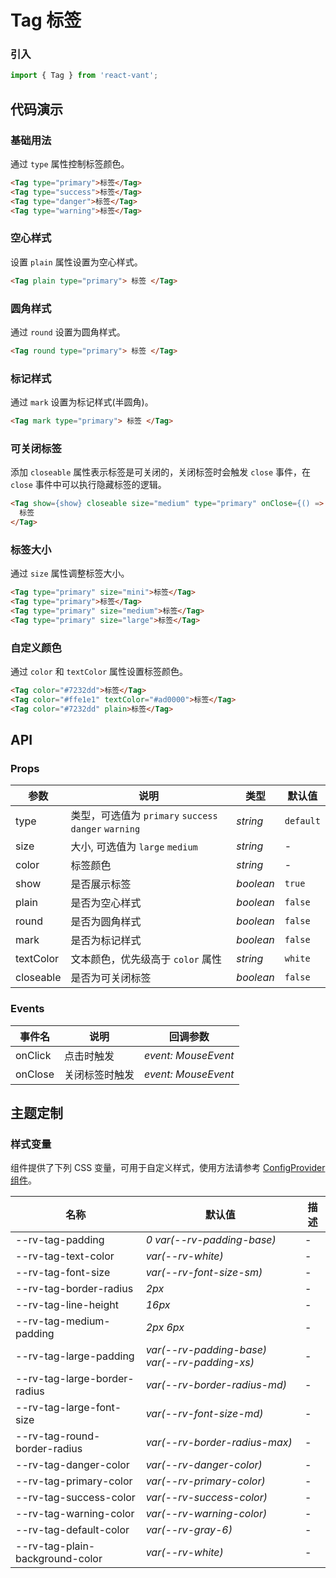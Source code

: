 # Tag 标签

### 引入

```js
import { Tag } from 'react-vant';
```

## 代码演示

### 基础用法

通过 `type` 属性控制标签颜色。

```html
<Tag type="primary">标签</Tag>
<Tag type="success">标签</Tag>
<Tag type="danger">标签</Tag>
<Tag type="warning">标签</Tag>
```

### 空心样式

设置 `plain` 属性设置为空心样式。

```html
<Tag plain type="primary"> 标签 </Tag>
```

### 圆角样式

通过 `round` 设置为圆角样式。

```html
<Tag round type="primary"> 标签 </Tag>
```

### 标记样式

通过 `mark` 设置为标记样式(半圆角)。

```html
<Tag mark type="primary"> 标签 </Tag>
```

### 可关闭标签

添加 `closeable` 属性表示标签是可关闭的，关闭标签时会触发 `close` 事件，在 `close` 事件中可以执行隐藏标签的逻辑。

```html
<Tag show={show} closeable size="medium" type="primary" onClose={() => setShow(false)}>
  标签
</Tag>
```

### 标签大小

通过 `size` 属性调整标签大小。

```html
<Tag type="primary" size="mini">标签</Tag>
<Tag type="primary">标签</Tag>
<Tag type="primary" size="medium">标签</Tag>
<Tag type="primary" size="large">标签</Tag>
```

### 自定义颜色

通过 `color` 和 `textColor` 属性设置标签颜色。

```html
<Tag color="#7232dd">标签</Tag>
<Tag color="#ffe1e1" textColor="#ad0000">标签</Tag>
<Tag color="#7232dd" plain>标签</Tag>
```

## API

### Props

| 参数      | 说明                                                  | 类型      | 默认值    |
| --------- | ----------------------------------------------------- | --------- | --------- |
| type      | 类型，可选值为 `primary` `success` `danger` `warning` | _string_  | `default` |
| size      | 大小, 可选值为 `large` `medium`                       | _string_  | -         |
| color     | 标签颜色                                              | _string_  | -         |
| show      | 是否展示标签                                          | _boolean_ | `true`    |
| plain     | 是否为空心样式                                        | _boolean_ | `false`   |
| round     | 是否为圆角样式                                        | _boolean_ | `false`   |
| mark      | 是否为标记样式                                        | _boolean_ | `false`   |
| textColor | 文本颜色，优先级高于 `color` 属性                     | _string_  | `white`   |
| closeable | 是否为可关闭标签                                      | _boolean_ | `false`   |

### Events

| 事件名  | 说明           | 回调参数            |
| ------- | -------------- | ------------------- |
| onClick | 点击时触发     | _event: MouseEvent_ |
| onClose | 关闭标签时触发 | _event: MouseEvent_ |

## 主题定制

### 样式变量

组件提供了下列 CSS 变量，可用于自定义样式，使用方法请参考 [ConfigProvider 组件](#/zh-CN/config-provider)。

| 名称                            | 默认值                                        | 描述 |
| ------------------------------- | --------------------------------------------- | ---- |
| --rv-tag-padding                | _0 var(--rv-padding-base)_                    | -    |
| --rv-tag-text-color             | _var(--rv-white)_                             | -    |
| --rv-tag-font-size              | _var(--rv-font-size-sm)_                      | -    |
| --rv-tag-border-radius          | _2px_                                         | -    |
| --rv-tag-line-height            | _16px_                                        | -    |
| --rv-tag-medium-padding         | _2px 6px_                                     | -    |
| --rv-tag-large-padding          | _var(--rv-padding-base) var(--rv-padding-xs)_ | -    |
| --rv-tag-large-border-radius    | _var(--rv-border-radius-md)_                  | -    |
| --rv-tag-large-font-size        | _var(--rv-font-size-md)_                      | -    |
| --rv-tag-round-border-radius    | _var(--rv-border-radius-max)_                 | -    |
| --rv-tag-danger-color           | _var(--rv-danger-color)_                      | -    |
| --rv-tag-primary-color          | _var(--rv-primary-color)_                     | -    |
| --rv-tag-success-color          | _var(--rv-success-color)_                     | -    |
| --rv-tag-warning-color          | _var(--rv-warning-color)_                     | -    |
| --rv-tag-default-color          | _var(--rv-gray-6)_                            | -    |
| --rv-tag-plain-background-color | _var(--rv-white)_                             | -    |
